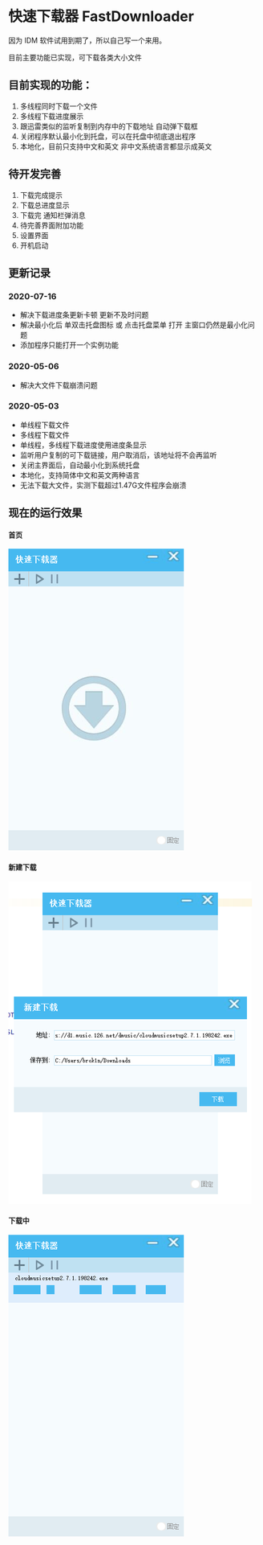 # 快速下载器  FastDownloader

因为 IDM 软件试用到期了，所以自己写一个来用。

目前主要功能已实现，可下载各类大小文件

## 目前实现的功能：
1. 多线程同时下载一个文件
2. 多线程下载进度展示
3. 跟迅雷类似的监听复制到内存中的下载地址 自动弹下载框
4. 关闭程序默认最小化到托盘，可以在托盘中彻底退出程序
5. 本地化，目前只支持中文和英文 非中文系统语言都显示成英文

## 待开发完善
1. 下载完成提示
2. 下载总进度显示
3. 下载完 通知栏弹消息
4. 待完善界面附加功能
5. 设置界面
6. 开机启动


## 更新记录
### 2020-07-16
- 解决下载进度条更新卡顿 更新不及时问题
- 解决最小化后 单双击托盘图标 或 点击托盘菜单 打开  主窗口仍然是最小化问题
- 添加程序只能打开一个实例功能

### 2020-05-06
- 解决大文件下载崩溃问题

### 2020-05-03
- 单线程下载文件  
- 多线程下载文件  
- 单线程，多线程下载进度使用进度条显示  
- 监听用户复制的可下载链接，用户取消后，该地址将不会再监听  
- 关闭主界面后，自动最小化到系统托盘  
- 本地化，支持简体中文和英文两种语言  
- 无法下载大文件，实测下载超过1.47G文件程序会崩溃  


## 现在的运行效果

#### 首页

![](main.png)


#### 新建下载

![](new_task.png)


#### 下载中

![](downloading.png)
